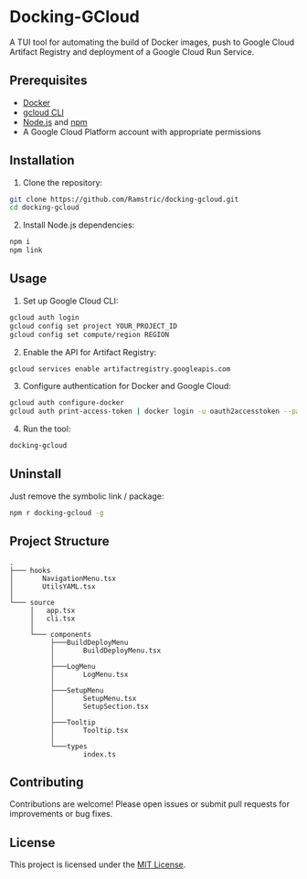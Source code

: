 # Docking-GCloud

A TUI tool for automating the build of Docker images, push to Google Cloud Artifact Registry and deployment of a Google Cloud Run Service.

## Prerequisites

- [Docker](https://www.docker.com/)
- [gcloud CLI](https://cloud.google.com/sdk/docs/install)
- [Node.js](https://nodejs.org/) and [npm](https://www.npmjs.com/)
- A Google Cloud Platform account with appropriate permissions

## Installation

1. Clone the repository:
  ```bash
  git clone https://github.com/Ramstric/docking-gcloud.git
  cd docking-gcloud
  ```
2. Install Node.js dependencies:
  ```bash
  npm i
  npm link
  ```

## Usage

1. Set up Google Cloud CLI:
  ```bash
  gcloud auth login
  gcloud config set project YOUR_PROJECT_ID
  gcloud config set compute/region REGION
  ```

2. Enable the API for Artifact Registry:
  ```bash
  gcloud services enable artifactregistry.googleapis.com
  ```

3. Configure authentication for Docker and Google Cloud:
  ```bash
  gcloud auth configure-docker
  gcloud auth print-access-token | docker login -u oauth2accesstoken --password-stdin https://[REGION]-docker.pkg.dev
  ```

4. Run the tool:
  ```bash
  docking-gcloud
  ```

## Uninstall

Just remove the symbolic link / package:
  ```bash
  npm r docking-gcloud -g
  ```

## Project Structure

```
.
├─── hooks
│       NavigationMenu.tsx
│       UtilsYAML.tsx
│
└─── source
     │   app.tsx
     │   cli.tsx
     │
     └─── components
          ├───BuildDeployMenu
          │       BuildDeployMenu.tsx
          │
          ├───LogMenu
          │       LogMenu.tsx
          │
          ├───SetupMenu
          │       SetupMenu.tsx
          │       SetupSection.tsx
          │
          ├───Tooltip
          │       Tooltip.tsx
          │
          └───types
                  index.ts
```

## Contributing

Contributions are welcome! Please open issues or submit pull requests for improvements or bug fixes.

## License

This project is licensed under the [MIT License](LICENSE).
